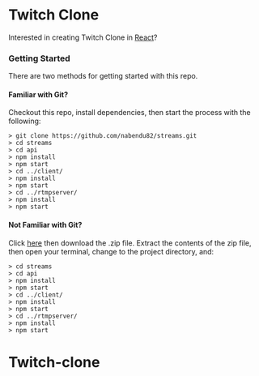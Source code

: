 # Twitch Clone

Interested in creating Twitch Clone in [React](https://thewebdev.tech/series/Twitch-react)?

### Getting Started

There are two methods for getting started with this repo.

#### Familiar with Git?
Checkout this repo, install dependencies, then start the process with the following:

```
> git clone https://github.com/nabendu82/streams.git
> cd streams
> cd api
> npm install
> npm start
> cd ../client/
> npm install
> npm start
> cd ../rtmpserver/
> npm install
> npm start
```

#### Not Familiar with Git?
Click [here](https://github.com/nabendu82/streams/archive/master.zip) then download the .zip file.  Extract the contents of the zip file, then open your terminal, change to the project directory, and:

```
> cd streams
> cd api
> npm install
> npm start
> cd ../client/
> npm install
> npm start
> cd ../rtmpserver/
> npm install
> npm start
```


# Twitch-clone
